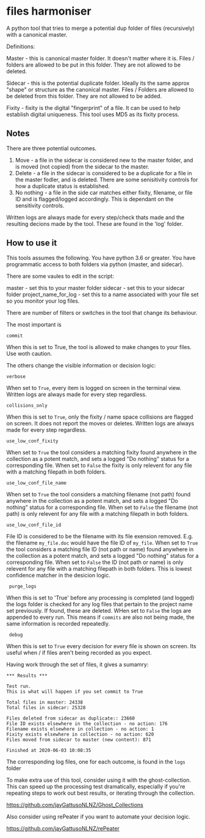 # files harmoniser
A python tool that tries to merge a potential dup folder of files (recursively) with a canonical master. 

Definitions: 

Master - this is canonical master folder. It doesn't matter where it is. Files / folders are allowed to be put in this folder. They are not allowed to be deleted. 

Sidecar - this is the potential duplicate folder. Ideally its the same approx "shape" or structure as the canonical master. Files / Folders are allowed to be deleted from this folder. They are not allowed to be added. 

Fixity - fixity is the digital "fingerprint" of a file. It can be used to help establish digital uniqueness.  This tool uses MD5 as its fixity process.

## Notes

There are three potential outcomes. 

1. Move -  a file in the sidecar is considered new to the master folder, and is moved (not copied) from the sidecar to the master.
2. Delete - a file in the sidecar is considered to be a duplicate for a file in the master fodler, and is deleted. There are some senisitivity controls for how a duplicate status is established. 
3. No nothing - a file in the side car matches either fixity, filename, or file ID and is flagged/logged accordingly. This is dependant on the sensitivity controls.  

Written logs are always made for every step/check thats made and the resulting decions made by the tool. These are found in the 'log' folder. 

## How to use it

This tools assumes the following. You have python 3.6 or greater. You have programmatic access to both folders via python (master, and sidecar). 

There are some vaules to edit in the script: 

master - set this to your master folder
sidecar - set this to your sidecar folder
project_name_for_log - set this to a name associated with your file set so you monitor your log files. 


There are number of filters or switches in the tool that change its behaviour. 

The most important is 

    commit

When this is set to True, the tool is allowed to make changes to your files. Use woth caution. 

The others change the visible information or decision logic:

    verbose
    
When set to `True`, every item is logged on screen in the terminal view. Written logs are always made for every step regardless.

    collisions_only

When this is set to `True`, only the fixity / name space collisions are flagged on screen. It does not report the moves or deletes. Written logs are always made for every step regardless.

    use_low_conf_fixity

When set to `True` the tool considers a matching fixity found anywhere in the collection as a potent match, and sets a logged "Do nothing" status for a corresponding file. When set to `False` the fixity is only relevent for any file with a matching filepath in both folders. 

    use_low_conf_file_name 

When set to `True` the tool considers a matching filename (not path) found anywhere in the collection as a potent match, and sets a logged "Do nothing" status for a corresponding file. When set to `False` the filename (not path) is only relevent for any file with a matching filepath in both folders. 

    use_low_conf_file_id 

File ID is considered to be the filename with its file exension removed. E.g. the filename `my_file.doc` would have the file ID of `my_file`.
When set to `True` the tool considers a matching file ID (not path or name) found anywhere in the collection as a potent match, and sets a logged "Do nothing" status for a corresponding file. When set to `False` the ID (not path or name) is only relevent for any file with a matching filepath in both folders. This is lowest confidence matcher in the desicion logic. 

     purge_logs
 
 When this is set to 'True' before any processing is completed (and logged) the logs folder is checked for any log files that pertain to the project name set previously. If found, these are deleted. WHen set to `False` the logs are appended to every run. This means if `commits` are also not being made, the same information is recorded repeatedly. 
 
     debug
     
When this is set to `True` every decision for every file is shown on screen. Its useful when / if files aren't being recorded as you expect. 

Having work through the set of files, it gives a sumamry: 

    *** Results ***
    
    Test run.
    This is what will happen if you set commit to True
    
    Total files in master: 24338
    Total files in sidecar: 25328
    
    Files deleted from sidecar as duplicate:: 23660
    File ID exists elsewhere in the collection - no action: 176
    Filename exists elsewhere in collection - no action: 1
    Fixity exists elsewhere in collection - no action: 620
    Files moved from sidecar to master (new content): 871

    Finished at 2020-06-03 10:08:35

The corresponding log files, one for each outcome, is found in the `logs` folder

To make extra use of this tool, consider using it with the ghost-collection. This can speed up the processing test dramatically, especially if you're repeating steps to work out best results, or iterating through the collection.  

https://github.com/jayGattusoNLNZ/Ghost_Collections

Also consider using rePeater if you want to automate your decision logic. 

 https://github.com/jayGattusoNLNZ/rePeater
